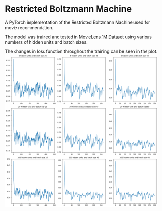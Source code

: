 # Restricted Boltzmann Machine
A PyTorch implementation of the Restricted Boltzmann Machine used for movie recommendation.

The model was trained and tested in [MovieLens 1M Dataset](https://grouplens.org/datasets/movielens/1m/) using various numbers of hidden units and batch sizes.

The changes in loss function throughout the training can be seen in the plot.
![plot](plots.png "Loss throughout training for different batch sizes and number of hidden units.")
